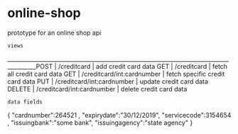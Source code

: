 # online-shop
prototype for an online shop api

```
views
````
________________________________________________________________________________________POST                 |    /creditcard                 | add credit card data
GET                  |   /creditcard                  | fetch all credit card data
GET                  |    /creditcard/int:cardnumber  | fetch specific credit card data
PUT                  |    /creditcard/int:cardnumber  | update credit card data
DELETE               |    /creditcard/int:cardnumber  | delete credit card data

```
data fields
```
{
    "cardnumber":264521 ,
    "expirydate":"30/12/2019",
    "servicecode":3154654 ,
    "issuingbank":"some bank",
    "issuingagency":"state agency"
}